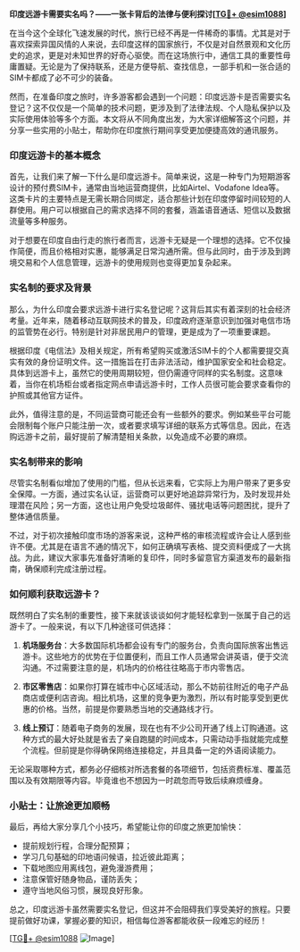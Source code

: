 **印度远游卡需要实名吗？——一张卡背后的法律与便利探讨[[TG💪+ @esim1088](https://t.me/s/esim1088)]**

在当今这个全球化飞速发展的时代，旅行已经不再是一件稀奇的事情。尤其是对于喜欢探索异国风情的人来说，去印度这样的国家旅行，不仅是对自然景观和文化历史的追求，更是对未知世界的好奇心驱使。而在这场旅行中，通信工具的重要性毋庸置疑。无论是为了保持联系，还是方便导航、查找信息，一部手机和一张合适的SIM卡都成了必不可少的装备。

然而，在准备印度之旅时，许多游客都会遇到一个问题：印度远游卡是否需要实名登记？这不仅仅是一个简单的技术问题，更涉及到了法律法规、个人隐私保护以及实际使用体验等多个方面。本文将从不同角度出发，为大家详细解答这个问题，并分享一些实用的小贴士，帮助你在印度旅行期间享受更加便捷高效的通讯服务。

### 印度远游卡的基本概念

首先，让我们来了解一下什么是印度远游卡。简单来说，这是一种专门为短期游客设计的预付费SIM卡，通常由当地运营商提供，比如Airtel、Vodafone Idea等。这类卡片的主要特点是无需长期合同绑定，适合那些计划在印度停留时间较短的人群使用。用户可以根据自己的需求选择不同的套餐，涵盖语音通话、短信以及数据流量等多种服务。

对于想要在印度自由行走的旅行者而言，远游卡无疑是一个理想的选择。它不仅操作简便，而且价格相对实惠，能够满足日常沟通所需。但与此同时，由于涉及到跨境交易和个人信息管理，远游卡的使用规则也变得更加复杂起来。

### 实名制的要求及背景

那么，为什么印度会要求远游卡进行实名登记呢？这背后其实有着深刻的社会经济考量。近年来，随着移动互联网技术的普及，印度政府逐渐意识到加强对电信市场的监管势在必行。特别是针对非居民用户的管理，更是成为了一项重要课题。

根据印度《电信法》及相关规定，所有希望购买或激活SIM卡的个人都需要提交真实有效的身份证明文件。这一措施旨在打击非法活动，维护国家安全和社会稳定。具体到远游卡上，虽然它的使用周期较短，但仍需遵守同样的实名制度。这意味着，当你在机场柜台或者指定网点申请远游卡时，工作人员很可能会要求查看你的护照或其他官方证件。

此外，值得注意的是，不同运营商可能还会有一些额外的要求。例如某些平台可能会限制每个账户只能注册一次，或者要求填写详细的联系方式等信息。因此，在选购远游卡之前，最好提前了解清楚相关条款，以免造成不必要的麻烦。

### 实名制带来的影响

尽管实名制看似增加了使用的门槛，但从长远来看，它实际上为用户带来了更多安全保障。一方面，通过实名认证，运营商可以更好地追踪异常行为，及时发现并处理潜在风险；另一方面，这也让用户免受垃圾邮件、骚扰电话等问题困扰，提升了整体通信质量。

不过，对于初次接触印度市场的游客来说，这种严格的审核流程或许会让人感到些许不便。尤其是在语言不通的情况下，如何正确填写表格、提交资料便成了一大挑战。为此，建议大家事先准备好清晰的复印件，同时多留意官方渠道发布的最新指南，确保顺利完成注册过程。

### 如何顺利获取远游卡？

既然明白了实名制的重要性，接下来就该谈谈如何才能轻松拿到一张属于自己的远游卡了。一般来说，有以下几种途径可供选择：

1. **机场服务台**：大多数国际机场都会设有专门的服务台，负责向国际旅客出售远游卡。这些地方的优势在于位置便利，而且工作人员通常会讲英语，便于交流沟通。不过需要注意的是，机场内的价格往往略高于市内零售店。

2. **市区零售店**：如果你打算在城市中心区域活动，那么不妨前往附近的电子产品商店或便利店咨询。相比机场，这里的竞争更为激烈，所以有时能享受到更优惠的价格。当然，前提是你要熟悉当地的交通路线才行。

3. **线上预订**：随着电子商务的发展，现在也有不少公司开通了线上订购通道。这种方式的最大好处就是省去了亲自跑腿的时间成本，只需动动手指就能完成整个流程。但前提是你得确保网络连接稳定，并且具备一定的外语阅读能力。

无论采取哪种方式，都务必仔细核对所选套餐的各项细节，包括资费标准、覆盖范围以及有效期限等内容。毕竟谁也不想因为一时疏忽而导致后续麻烦缠身。

### 小贴士：让旅途更加顺畅

最后，再给大家分享几个小技巧，希望能让你的印度之旅更加愉快：

- 提前规划行程，合理分配预算；
- 学习几句基础的印地语问候语，拉近彼此距离；
- 下载地图应用离线包，避免漫游费用；
- 注意保管好随身物品，谨防丢失；
- 遵守当地风俗习惯，展现良好形象。

总之，印度远游卡虽然需要实名登记，但这并不会阻碍我们享受美好的旅程。只要提前做好功课，掌握必要的知识，相信每位游客都能收获一段难忘的经历！

[[TG💪+ @esim1088](https://t.me/s/esim1088) ![Image](https://i.postimg.cc/4NQfJmqS/Snipaste-2025-05-13-00-14-12.png)]